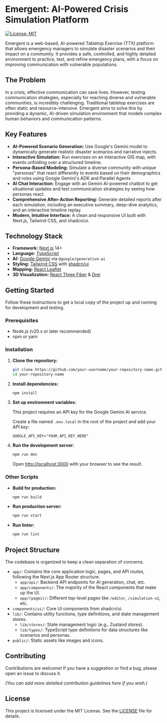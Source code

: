 # Emergent: AI-Powered Crisis Simulation Platform

[![License: MIT](https://img.shields.io/badge/License-MIT-yellow.svg)](https://opensource.org/licenses/MIT)

Emergent is a web-based, AI-powered Tabletop Exercise (TTX) platform that allows emergency managers to simulate disaster scenarios and their impact on a community. It provides a safe, controlled, and highly detailed environment to practice, test, and refine emergency plans, with a focus on improving communication with vulnerable populations.

## The Problem

In a crisis, effective communication can save lives. However, testing communication strategies, especially for reaching diverse and vulnerable communities, is incredibly challenging. Traditional tabletop exercises are often static and resource-intensive. Emergent aims to solve this by providing a dynamic, AI-driven simulation environment that models complex human behaviors and communication patterns.

## Key Features

- **AI-Powered Scenario Generation:** Use Google's Gemini model to dynamically generate realistic disaster scenarios and narrative injects.
- **Interactive Simulation:** Run exercises on an interactive GIS map, with events unfolding over a structured timeline.
- **Persona-Based Modeling:** Simulate a diverse community with unique "personas" that react differently to events based on their demographics and roles using Google Gemini's ADK and Parallel Agents
- **AI Chat Interaction:** Engage with an Gemini AI-powered chatbot to get situational updates and test communication strategies by seeing how personas react.
- **Comprehensive After-Action Reporting:** Generate detailed reports after each simulation, including an executive summary, deep-dive analytics, and an interactive timeline replay.
- **Modern, Intuitive Interface:** A clean and responsive UI built with Next.js, Tailwind CSS, and shadcn/ui.

## Technology Stack

- **Framework:** [Next.js](https://nextjs.org/) 14+
- **Language:** [TypeScript](https://www.typescriptlang.org/)
- **AI:** [Google Gemini](https://ai.google.dev/) via `@google/generative-ai`
- **Styling:** [Tailwind CSS](https://tailwindcss.com/) with [shadcn/ui](https://ui.shadcn.com/)
- **Mapping:** [React Leaflet](https://react-leaflet.js.org/)
- **3D Visualization:** [React Three Fiber](https://docs.pmnd.rs/react-three-fiber/getting-started/introduction) & [Drei](https://github.com/pmndrs/drei)

## Getting Started

Follow these instructions to get a local copy of the project up and running for development and testing.

### Prerequisites

- Node.js (v20.x or later recommended)
- npm or yarn

### Installation

1.  **Clone the repository:**

    ```sh
    git clone https://github.com/your-username/your-repository-name.git
    cd your-repository-name
    ```

2.  **Install dependencies:**

    ```sh
    npm install
    ```

3.  **Set up environment variables:**

    This project requires an API key for the Google Gemini AI service.

    Create a file named `.env.local` in the root of the project and add your API key:

    ```
    GOOGLE_API_KEY="YOUR_API_KEY_HERE"
    ```

4.  **Run the development server:**

    ```sh
    npm run dev
    ```

    Open [http://localhost:3000](http://localhost:3000) with your browser to see the result.

### Other Scripts

- **Build for production:**

  ```sh
  npm run build
  ```

- **Run production server:**

  ```sh
  npm run start
  ```

- **Run linter:**
  ```sh
  npm run lint
  ```

## Project Structure

The codebase is organized to keep a clean separation of concerns.

- `app/`: Contains the core application logic, pages, and API routes, following the Next.js App Router structure.
  - `app/api/`: Backend API endpoints for AI generation, chat, etc.
  - `app/components/`: The majority of the React components that make up the UI.
  - `app/(pages)/`: Different top-level pages like `/editor`, `/simulation-v2`, etc.
- `components/ui/`: Core UI components from shadcn/ui.
- `lib/`: Contains utility functions, type definitions, and state management stores.
  - `lib/stores/`: State management logic (e.g., Zustand stores).
  - `lib/types/`: TypeScript type definitions for data structures like scenarios and personas.
- `public/`: Static assets like images and icons.

## Contributing

Contributions are welcome! If you have a suggestion or find a bug, please open an issue to discuss it.

_(You can add more detailed contribution guidelines here if you wish.)_

## License

This project is licensed under the MIT License. See the [LICENSE](LICENSE) file for details.
